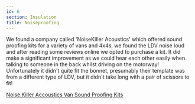 ```yaml
---
id: 6
section: Insulation
title: Noiseproofing
---
```


We found a company called 'NoiseKiller Acoustics' which offered sound proofing kits for a variety of vans and 4x4s, we found the LDV noise loud and after reading some reviews online we opted to purchase a kit. It did make a significant improvement as we could hear each other easily when talking to someone in the back whilst driving on the motorway! Unfortunately it didn't quite fit the bonnet, presumably their template was from a different type of LDV, but it didn't take long with a pair of scissors to fit!

<div class="flickrslideshow" data-ids="[7338243042, 7338233414, 7338224898, 7338214236]"/>

[Noise Killer Accoustics Van Sound Proofing Kits](http://www.noisekiller.co.uk/ "Noise Killer Accoustics Van Sound Proofing Kits")